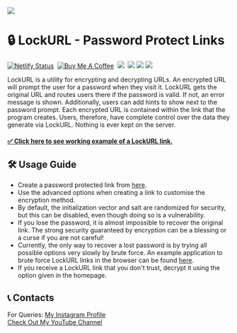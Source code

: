 <a href="https://lockurl.netlify.app/"><img src="https://bit.ly/3ZRfJEy"></a>

# 🔒 LockURL - Password Protect Links
[![Netlify Status](https://api.netlify.com/api/v1/badges/72e6b5dc-96f8-4c8c-af94-a9c626cd2db1/deploy-status)](https://app.netlify.com/sites/lockurl/deploys)‎ ‎
[![Buy Me A Coffee](https://img.shields.io/open-vsx/stars/redhat/java?color=D8B024&label=buy%20me%20a%20coffee&style=flat)](https://www.buymeacoffee.com/utsanjan)‎ ‎
[![](https://dcbadge.vercel.app/api/server/uavTPkr?style=flat)](https://discord.gg/ZuuWJm7MR3)‎ ‎ 
[![](https://img.shields.io/github/license/utsanjan/LockURL?logoColor=red&style=flat)](https://github.com/utsanjan/LockURL/blob/main/LICENSE)‎ ‎
[![](https://img.shields.io/github/languages/count/utsanjan/LockURL?style=flat)](https://github.com/utsanjan/LockURL/search?l=shell)‎ ‎
[![](https://img.shields.io/github/languages/top/utsanjan/LockURL?color=light%20green&style=flat)](https://github.com/utsanjan/LockURL)‎ ‎
<br>

LockURL is a utility for encrypting and decrypting URLs. An encrypted URL will prompt the user for a password when they visit it. LockURL gets the original URL and routes users there if the password is valid. If not, an error message is shown. Additionally, users can add hints to show next to the password prompt. Each encrypted URL is contained within the link that the program creates. Users, therefore, have complete control over the data they generate via LockURL. Nothing is ever kept on the server.
#### [✅ Click here to see working example of a LockURL link.](https://lockurl.netlify.app/#eyJ2IjoiMC4wLjEiLCJlIjoiSGZlcHBodFJvZjgrYm55ZlR6Qkx4RlJWMEdvdXUxRWxIUHFweStNaWg2RTVKU2F1YjQweDhRPT0iLCJoIjoiMSsxPT8g8J+YgyIsInMiOiIrSHNnd3FsSUZHMVk0c2lrcmY2TjVRPT0iLCJpIjoiU2h5RzNUdjJsdmljaWNKRyJ9)

## 🛠️ Usage Guide
- Create a password protected link from [here](https://lockurl.netlify.app/).
- Use the advanced options when creating a link to customise the encryption method.
- By default, the initialization vector and salt are randomized for security, but this can be disabled, even though doing so is a vulnerability.
- If you lose the password, it is almost impossible to recover the original link. The strong security guaranteed by encryption can be a blessing or a curse if you are not careful!
- Currently, the only way to recover a lost password is by trying all possible options very slowly by brute force. An example application to brute force LockURL links in the browser can be found [here](https://lockurl.netlify.app/bruteforce/).
- If you receive a LockURL link that you don't trust, decrypt it using the option given in the homepage.

## 📞 Contacts
For Queries: [My Instagram Profile](https://www.instagram.com/utsanjan/)  
[Check Out My YouTube Channel](https://www.youtube.com/DopeSatan)
